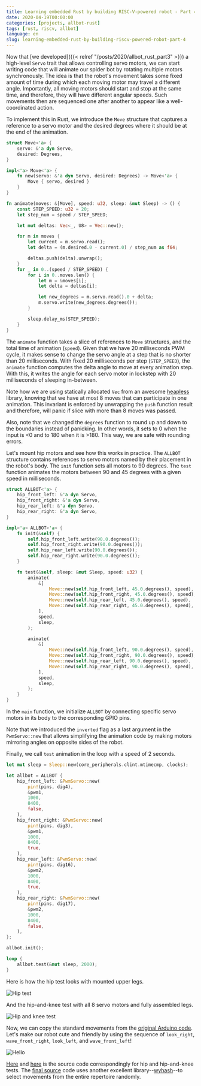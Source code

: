 ```yaml
---
title: Learning embedded Rust by building RISC-V-powered robot - Part 4
date: 2020-04-19T00:00:00
categories: [projects, allbot-rust]
tags: [rust, riscv, allbot]
language: en
slug: learning-embedded-rust-by-building-riscv-powered-robot-part-4
---
```


Now that [we developed]({{< relref "/posts/2020/allbot_rust_part3" >}}) a high-level `Servo` trait that allows controlling servo motors, we can start writing code that will animate our spider bot by rotating multiple motors synchronously. The idea is that the robot's movement takes some fixed amount of time during which each moving motor may travel a different angle. Importantly, all moving motors should start and stop at the same time, and therefore, they will have different angular speeds. Such movements then are sequenced one after another to appear like a well-coordinated action.

To implement this in Rust, we introduce the `Move` structure that captures a reference to a servo motor and the desired degrees where it should be at the end of the animation.

```rust
struct Move<'a> {
    servo: &'a dyn Servo,
    desired: Degrees,
}

impl<'a> Move<'a> {
    fn new(servo: &'a dyn Servo, desired: Degrees) -> Move<'a> {
        Move { servo, desired }
    }
}

fn animate(moves: &[Move], speed: u32, sleep: &mut Sleep) -> () {
    const STEP_SPEED: u32 = 20;
    let step_num = speed / STEP_SPEED;

    let mut deltas: Vec<_, U8> = Vec::new();

    for m in moves {
        let current = m.servo.read();
        let delta = (m.desired.0 - current.0) / step_num as f64;

        deltas.push(delta).unwrap();
    }
    for _ in 0..(speed / STEP_SPEED) {
        for i in 0..moves.len() {
            let m = &moves[i];
            let delta = deltas[i];

            let new_degrees = m.servo.read().0 + delta;
            m.servo.write(new_degrees.degrees());
        }

        sleep.delay_ms(STEP_SPEED);
    }
}
```

The `animate` function takes a slice of references to `Move` structures, and the total time of animation (`speed`). Given that we have 20 milliseconds PWM cycle, it makes sense to change the servo angle at a step that is no shorter than 20 milliseconds. With fixed 20 milliseconds per step (`STEP_SPEED`), the `animate` function computes the delta angle to move at every animation step. With this, it writes the angle for each servo motor in lockstep with 20 milliseconds of sleeping in-between.

Note how we are using statically allocated `Vec` from an awesome [heapless](https://docs.rs/heapless) library, knowing that we have at most 8 moves that can participate in one animation. This invariant is enforced by unwrapping the `push` function result and therefore, will panic if slice with more than 8 moves was passed.

Also, note that we changed the `degrees` function to round up and down to the boundaries instead of panicking. In other words, it sets to 0 when the input is <0 and to 180 when it is >180. This way, we are safe with rounding errors.

Let's mount hip motors and see how this works in practice. The `ALLBOT` structure contains references to servo motors named by their placement in the robot's body. The `init` function sets all motors to 90 degrees. The `test` function animates the motors between 90 and 45 degrees with a given speed in milliseconds.

```rust
struct ALLBOT<'a> {
    hip_front_left: &'a dyn Servo,
    hip_front_right: &'a dyn Servo,
    hip_rear_left: &'a dyn Servo,
    hip_rear_right: &'a dyn Servo,
}

impl<'a> ALLBOT<'a> {
    fn init(&self) {
        self.hip_front_left.write(90.0.degrees());
        self.hip_front_right.write(90.0.degrees());
        self.hip_rear_left.write(90.0.degrees());
        self.hip_rear_right.write(90.0.degrees());
    }

    fn test(&self, sleep: &mut Sleep, speed: u32) {
        animate(
            &[
                Move::new(self.hip_front_left, 45.0.degrees(), speed),
                Move::new(self.hip_front_right, 45.0.degrees(), speed),
                Move::new(self.hip_rear_left, 45.0.degrees(), speed),
                Move::new(self.hip_rear_right, 45.0.degrees(), speed),
            ],
            speed,
            sleep,
        );

        animate(
            &[
                Move::new(self.hip_front_left, 90.0.degrees(), speed),
                Move::new(self.hip_front_right, 90.0.degrees(), speed),
                Move::new(self.hip_rear_left, 90.0.degrees(), speed),
                Move::new(self.hip_rear_right, 90.0.degrees(), speed),
            ],
            speed,
            sleep,
        );
    }
}
```

In the `main` function, we initialize `ALLBOT` by connecting specific servo motors in its body to the corresponding GPIO pins.

Note that we introduced the `inverted` flag as a last argument in the `PwmServo::new` that allows simplifying the animation code by making motors mirroring angles on opposite sides of the robot.

Finally, we call `test` animation in the loop with a speed of 2 seconds.

```rust
let mut sleep = Sleep::new(core_peripherals.clint.mtimecmp, clocks);

let allbot = ALLBOT {
    hip_front_left: &PwmServo::new(
        pin!(pins, dig4),
        &pwm1,
        1000,
        8400,
        false,
    ),
    hip_front_right: &PwmServo::new(
        pin!(pins, dig3),
        &pwm1,
        1000,
        8400,
        true,
    ),
    hip_rear_left: &PwmServo::new(
        pin!(pins, dig16),
        &pwm2,
        1000,
        8400,
        true,
    ),
    hip_rear_right: &PwmServo::new(
        pin!(pins, dig17),
        &pwm2,
        1000,
        8400,
        false,
    ),
};

allbot.init();

loop {
    allbot.test(&mut sleep, 2000);
}
```

Here is how the hip test looks with mounted upper legs.

![Hip test](/media/2020/allbot_rust_part4/hip_test.gif)

And the hip-and-knee test with all 8 servo motors and fully assembled legs.

![Hip and knee test](/media/2020/allbot_rust_part4/hip_and_knee_test.gif)

Now, we can copy the standard movements from the [original Arduino code](https://github.com/Velleman/ALLBOT-lib/blob/master/examples/VR408/VR408.ino). Let's make our robot cute and friendly by using the sequence of `look_right`, `wave_front_right`, `look_left`, and `wave_front_left`!

![Hello](/media/2020/allbot_rust_part4/hello.gif)

[Here](https://github.com/petrohi/allbot/blob/f0f6974f6c12d6d6221d123c2b452b75cddc42f2/src/main.rs) and [here](https://github.com/petrohi/allbot/blob/f672bee89cd340bf9fd4dcd5042c80d5256e33e7/src/main.rs) is the source code correspondingly for hip and hip-and-knee tests. The [final source](https://github.com/petrohi/allbot/blob/7f2b5a70f8636d417844ac7944c076bf6d8755d7/src/main.rs) code uses another excellent library--[wyhash](https://docs.rs/wyhash)--to select movements from the entire repertoire randomly.